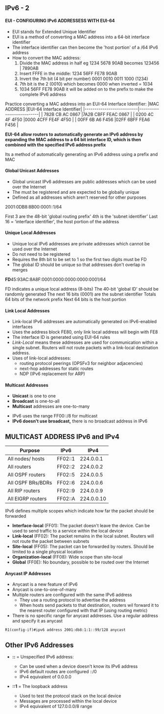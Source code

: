 ## IPv6 - 2

#### EUI - CONFIGURING IPv6 ADDRESSESS WITH EUI-64

- EUI stands for Extended Unique Identifier
- EUI is a method of converting a MAC address into a 64-bit interface identifier
- The interface identifier can then become the 'host portion' of a /64 IPv6 address
- How to convert the MAC address:
    1. Divide the MAC address in half eg 1234 5678 90AB becomes 123456 | 7890AB
    2. Insert FFFE in the middle: 1234 56FF FE78 90AB
    3. Invert the 7th bit (4 bit per number) 0001 0010 0011 1000 (1234)
    4. 7th bit is the 2 (0010) which becomes 0000 when inverted = 1034
    5. 1034 56FF FE78 90AB it will be added on to the prefix to make the complete IPv6 address

Practice converting a MAC address into an EUI-64 Interface Identifier:
|MAC ADDRESS                |EUI-64 Interface Identifier|
|---------------------------|---------------------------|
| 782B CB AC 0867           |7A2B CBFF FEAC 0867        |
| 0200 4C 4F 4F50           |0000 4CFF FE4F 4F50        |
| 00FF 6B A6 F456           |02FF 6BFF FEA6 F456        |

**EUI-64 allow routers to automatically generate an IPv6 address by expanding the MAC address to a 64 bit interface ID, which is then combined with the specified IPv6 address prefix**

Its a method of automatically generating an IPv6 address using a prefix and MAC

#### Global Unicast Addresses

* Global unicast IPv6 addresses are public addresses which can be used over the Internet
* The must be registered and are expected to be globally unique
* Defined as all addresses which aren't reserved for other purposes

2001:0DB8:8B00:0001::1/64

First 3 are the 48-bit 'global routing prefix'
4th is the 'subnet identifier'
Last 16 = 'interface identifier', the host portion of the address

#### Unique Local Addresses

* Unique local IPv6 addresses are private addresses which cannot be used over the Internet
* Do not need to be registered
* Requires the 8th bit to be set to 1 so the first two digits must be FD
* The global ID should be unique so that addresses don't overlap in merges

**FD**45:93AC:8A8F:0001:0000:0000:0000:0001/64

FD indicates a unique local address (8-bits)
The 40-bit 'global ID' should be randomly generated
The next 16 bits (0001) are the subnet identifier
Totals 64 bits of the network prefix
Next 64 bits is the host portion 

#### Link Local Addresses

 * Link-local IPv6 addresses are automatically generated on IPv6-enabled interfaces
 * Uses the address block FE80, only link local address will begin with FE8
 * The interface ID is generated using EUI-64 rules
 * *Link-Local* means these addresses are used for communication within a single subnet. Routers will not route packets with a link-local destination address.
 * Uses of link-local addresses:
     - routing protocol peerings (OPSFv3 for neighbor adjacencies)
     - next-hop addresses for static routes
     - NDP (IPv6 replacement for ARP)

#### Multicast Addresses

- **Unicast** is one to one
- **Broadcast** is one-to-all
- **Multicast** addresses are one-to-many

* IPv6 uses the range FF00::/8 for multicast
* **IPv6 doesn't use broadcast,** there is no broadcast address in IPv6

## MULTICAST ADDRESS IPv6 and IPv4

| Purpose           | IPv6    | IPv4       |
|-------------------|---------|------------|
| All nodes/ hosts  | FF02::1 | 224.0.0.1  |
| All routers       | FF02::2 | 224.0.0.2  |
| All OSPF routers  | FF02::5 | 224.0.0.5  |
| All OSPF BRs/BDRs | FF02::6 | 224.0.0.6  |
| All RIP routers   | FF02::9 | 224.0.0.9  |
| All EIGRP routers | FF02::A | 224.0.0.10 |

IPv6 defines multiple scopes which indicate how far the packet should be forwarded

- **Interface-local** (FF01): The packet doesn't leave the device. Can be used to send traffic to a service within the local device
- **Link-local** (FF02): The packet remains in the local subnet. Routers will not route the packet between subnets
- **Site-local** (FF05): The packet can be forwarded by routers. Should be limited to a single physical location
- **Organization-local** (FF08): Wide scope than site-local
- **Global** (FF0E): No boundary, possible to be routed over the Internet

#### Anycast IP Addresses

* Anycast is a new feature of IPv6
* Anycast is one-to-one-of-many
* Multiple routers are configured with the same IPv6 address
    - They use a routing protocol to advertise the address
    - When hosts send packets to that destination, routers wil forward it to the nearest router configured with that IP (using routing metric)
* There is no specific range for anycast addresses. Use a regular address and specify it as anycast
```
R1(config-if)#ipv6 address 2001:db8:1:1::99/128 anycast
```

## Other IPv6 Addresses

- **::** = Unspecified IPv6 address:
    * Can be used when a device doesn't know its IPv6 address
    * IPv6 default routes are configured ::/0
    * IPv4 equivalent of 0.0.0.0

- **::1** = The loopback address
    * Used to test the protocol stack on the local device
    * Messages are processed within the local device
    * IPv4 equivalent of 127.0.0.0/8 range












